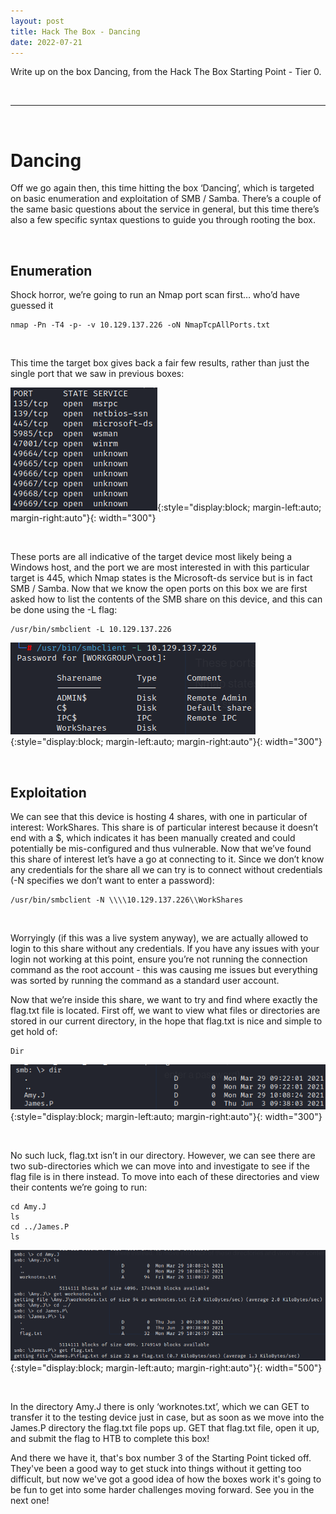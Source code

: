 ```yaml
---
layout: post
title: Hack The Box - Dancing
date: 2022-07-21
---
```


Write up on the box Dancing, from the Hack The Box Starting Point - Tier 0.

&nbsp;

---

&nbsp;

# Dancing

Off we go again then, this time hitting the box ‘Dancing’, which is targeted on basic enumeration and exploitation of SMB / Samba. There’s a couple of the same basic questions about the service in general, but this time there’s also a few specific syntax questions to guide you through rooting the box.

&nbsp;
&nbsp;

## Enumeration

Shock horror, we’re going to run an Nmap port scan first… who’d have guessed it

~~~
nmap -Pn -T4 -p- -v 10.129.137.226 -oN NmapTcpAllPorts.txt
~~~

&nbsp;

This time the target box gives back a fair few results, rather than just the single port that we saw in previous boxes:

![Nmap Results](https://github.com/LeeDorning/LeeDorning.github.io/blob/main/images/Hack%20The%20Box%20-%20Dancing/DancingOpenPorts.png?raw=true){:style="display:block; margin-left:auto; margin-right:auto"}{: width="300"}

&nbsp;

These ports are all indicative of the target device most likely being a Windows host, and the port we are most interested in with this particular target is 445, which Nmap states is the Microsoft-ds service but is in fact SMB / Samba. Now that we know the open ports on this box we are first asked how to list the contents of the SMB share on this device, and this can be done using the -L flag:

~~~
/usr/bin/smbclient -L 10.129.137.226
~~~

![Smb Client Results](https://github.com/LeeDorning/LeeDorning.github.io/blob/main/images/Hack%20The%20Box%20-%20Dancing/DancingSmbClient.png?raw=true){:style="display:block; margin-left:auto; margin-right:auto"}{: width="300"}

&nbsp;
&nbsp;

## Exploitation

We can see that this device is hosting 4 shares, with one in particular of interest: WorkShares. This share is of particular interest because it doesn’t end with a $, which indicates it has been manually created and could potentially be mis-configured and thus vulnerable. Now that we’ve found this share of interest let’s have a go at connecting to it. Since we don’t know any credentials for the share all we can try is to connect without credentials (-N specifies we don’t want to enter a password):

~~~
/usr/bin/smbclient -N \\\\10.129.137.226\\WorkShares
~~~

&nbsp;

Worryingly (if this was a live system anyway), we are actually allowed to login to this share without any credentials. If you have any issues with your login not working at this point, ensure you’re not running the connection command as the root account - this was causing me issues but everything was sorted by running the command as a standard user account. 

Now that we’re inside this share, we want to try and find where exactly the flag.txt file is located. First off, we want to view what files or directories are stored in our current directory, in the hope that flag.txt is nice and simple to get hold of:

~~~
Dir
~~~

![Dir Results](https://github.com/LeeDorning/LeeDorning.github.io/blob/main/images/Hack%20The%20Box%20-%20Dancing/DancingDir.png?raw=true){:style="display:block; margin-left:auto; margin-right:auto"}{: width="300"}

&nbsp;

No such luck, flag.txt isn’t in our directory. However, we can see there are two sub-directories which we can move into and investigate to see if the flag file is in there instead. To move into each of these directories and view their contents we’re going to run:

~~~
cd Amy.J
ls
cd ../James.P
ls
~~~

![Dir Results](https://github.com/LeeDorning/LeeDorning.github.io/blob/main/images/Hack%20The%20Box%20-%20Dancing/DancingLs.png?raw=true){:style="display:block; margin-left:auto; margin-right:auto"}{: width="500"}

&nbsp;

In the directory Amy.J there is only ‘worknotes.txt’, which we can GET to transfer it to the testing device just in case, but as soon as we move into the James.P directory the flag.txt file pops up. GET that flag.txt file, open it up, and submit the flag to HTB to complete this box!

And there we have it, that's box number 3 of the Starting Point ticked off. They've been a good way to get stuck into things without it getting too difficult, but now we've got a good idea of how the boxes work it's going to be fun to get into some harder challenges moving forward. See you in the next one!
